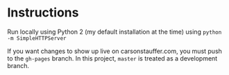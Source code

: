 # Instructions

Run locally using Python 2 (my default installation at the time) using `python -m SimpleHTTPServer`

If you want changes to show up live on carsonstauffer.com, you must push to the `gh-pages` branch. In this project, `master` is treated as a development branch.
